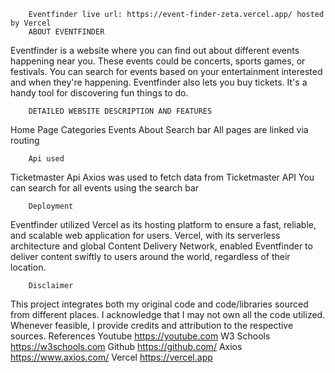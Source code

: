         Eventfinder live url: https://event-finder-zeta.vercel.app/ hosted by Vercel
        ABOUT EVENTFINDER
Eventfinder is a website where you can find out about different events happening near you. These events could be concerts, sports games, or festivals. You can search for events based on your entertainment interested and when they're happening.  Eventfinder also lets you buy tickets. It's a handy tool for discovering fun things to do.

        DETAILED WEBSITE DESCRIPTION AND FEATURES
Home Page
Categories
Events 
About 
Search bar
All pages are linked via routing

        Api used
Ticketmaster Api 
 Axios was used to fetch data from Ticketmaster API
You can search for all events using the search bar

        Deployment
Eventfinder utilized Vercel as its hosting platform to ensure a fast, reliable, and scalable web application for users. Vercel, with its serverless architecture and global Content Delivery Network, enabled Eventfinder to deliver content swiftly to users around the world, regardless of their location.

        Disclaimer
This project integrates both my original code and code/libraries sourced from different places. I acknowledge that I may not own all the code utilized. Whenever feasible, I provide credits and attribution to the respective sources.
        References
Youtube https://youtube.com
W3 Schools https://w3schools.com
Github https://github.com/
Axios https://www.axios.com/
Vercel https://vercel.app

